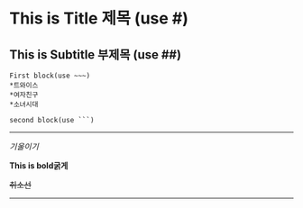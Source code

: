 # This is Title 제목 (use #)
## This is Subtitle 부제목  (use ##)
~~~
First block(use ~~~)
*트와이스
*여자친구
*소녀시대
~~~



```
second block(use ```)
```
---

*기울이기*


**This is bold굵게**

~~취소선~~

---



